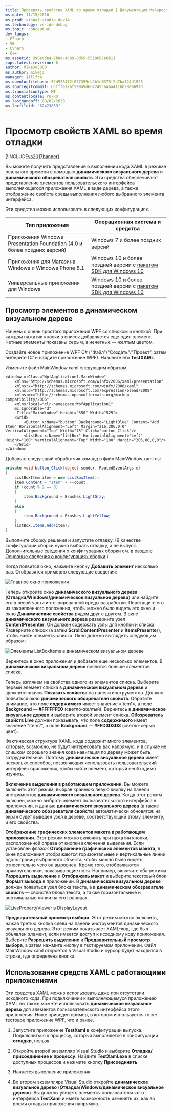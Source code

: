 ```yaml
---
title: Проверять свойства XAML во время отладки | Документация Майкрософт
ms.date: 11/15/2016
ms.prod: visual-studio-dev14
ms.technology: vs-ide-debug
ms.topic: conceptual
dev_langs:
- FSharp
- VB
- CSharp
- C++
ms.assetid: 390edde4-7b8d-4c89-8d69-55106b7e6b11
caps.latest.revision: 6
author: MikeJo5000
ms.author: mikejo
manager: jillfra
ms.openlocfilehash: 52d978472f057359cb2b1e0375f2d7ba524d1925
ms.sourcegitcommit: 6cfffa72af599a9d667249caaaa411bb28ea69fd
ms.translationtype: MT
ms.contentlocale: ru-RU
ms.lasthandoff: 09/02/2020
ms.locfileid: "62423859"
---
```

# <a name="inspect-xaml-properties-while-debugging"></a>Просмотр свойств XAML во время отладки
[!INCLUDE[vs2017banner](../includes/vs2017banner.md)]

Вы можете получить представление о выполнении кода XAML в режиме реального времени с помощью **динамического визуального дерева** и **динамического обозревателя свойств**. Эти средства обеспечивают представление элементов пользовательского интерфейса выполняющегося приложения XAML в виде дерева, а также отображение свойств среды выполнения любого выбранного элемента интерфейса.  
  
 Эти средства можно использовать в следующих конфигурациях.  
  
|Тип приложения|Операционная система и средства|  
|-----------------|--------------------------------|  
|Приложения Windows Presentation Foundation (4.0 и более поздних версий)|Windows 7 и более поздних версий|  
|Приложения для Магазина Windows и Windows Phone 8.1|Windows 10 и более поздней версии с [пакетом SDK для Windows 10](https://dev.windows.com/downloads/windows-10-sdk)|  
|Универсальные приложения для Windows|Windows 10 и более поздней версии с [пакетом SDK для Windows 10](https://dev.windows.com/downloads/windows-10-sdk)|  
  
## <a name="looking-at-elements-in-the-live-visual-tree"></a>Просмотр элементов в динамическом визуальном дереве  
 Начнем с очень простого приложения WPF со списком и кнопкой. При каждом нажатии кнопки в список добавляется еще один элемент. Четные элементы показаны серым, а нечетные — желтым цветом.  
  
 Создайте новое приложение WPF C# ("Файл"/"Создать"/"Проект", затем выберите C# и найдите приложение WPF). Назовите его **TestXAML**.  
  
 Измените файл MainWindow.xaml следующим образом.  
  
```xaml  
<Window x:Class="WpfApplication1.MainWindow"  
    xmlns="http://schemas.microsoft.com/winfx/2006/xaml/presentation"  
    xmlns:x="http://schemas.microsoft.com/winfx/2006/xaml"  
    xmlns:d="http://schemas.microsoft.com/expression/blend/2008"  
    xmlns:mc="http://schemas.openxmlformats.org/markup-compatibility/2006"  
    xmlns:local="clr-namespace:WpfApplication1"  
    mc:Ignorable="d"  
     Title="MainWindow" Height="350" Width="525">  
    <Grid>  
        <Button x:Name="button" Background="LightBlue" Content="Add Item" HorizontalAlignment="Left" Margin="216,206,0,0" VerticalAlignment="Top" Width="75" Click="button_Click"/>  
        <ListBox x:Name="listBox" HorizontalAlignment="Left" Height="100" VerticalAlignment="Top" Width="100" Margin="205,80,0,0"/>  
    </Grid>  
</Window>  
```  
  
 Добавьте следующий обработчик команд в файл MainWindow.xaml.cs:  
  
```csharp  
private void button_Click(object sender, RoutedEventArgs e)  
{  
    ListBoxItem item = new ListBoxItem();  
    item.Content = "Item" + ++count;  
    if (count % 2 == 0)  
    {  
        item.Background = Brushes.LightGray;  
    }  
    else  
    {  
        item.Background = Brushes.LightYellow;  
    }  
    listBox.Items.Add(item);  
}  
```  
  
 Выполните сборку решения и запустите отладку. (В качестве конфигурации сборки нужно выбрать отладку, а не выпуск. Дополнительные сведения о конфигурациях сборки см. в разделе [Основные сведения о конфигурациях сборки](../ide/understanding-build-configurations.md).)  
  
 Когда появится окно, нажмите кнопку **Добавить элемент** несколько раз. Отобразятся примерно следующие сведения:  
  
 ![Главное окно приложения](../debugger/media/livevisualtree-app.png "Ливевисуалтри — приложение")  
  
 Теперь откройте окно **динамического визуального дерева** (**Отладка/Windows/динамическое визуальное дерево**) или найдите его в левой части интегрированной среды разработки. Перетащите его из закрепленного положения, чтобы можно было видеть это окно и окно **Динамические свойства** рядом друг с другом. В окне **динамического визуального дерева** разверните узел **ContentPresenter**. Он должен содержать узлы для кнопки и списка. Разверните список (а затем **ScrollContentPresenter** и **ItemsPresenter**), чтобы найти элементы списка. Окно должно выглядеть следующим образом:  
  
 ![Элементы ListBoxItems в динамическом визуальном дереве](../debugger/media/livevisualtree-listboxitems.png "Ливевисуалтри — Листбокситемс")  
  
 Вернитесь в окно приложения и добавьте еще несколько элементов. В **динамическом визуальном дереве** появится больше элементов списка.  
  
 Теперь взглянем на свойства одного из элементов списка. Выберите первый элемент списка в **динамическом визуальном дереве** и щелкните значок **Показать свойства** на панели инструментов. Должно появиться окно **динамического обозревателя свойств**. Обратите внимание, что поле **содержимого** имеет значение «Item1», а поле **Background** — **#FFFFFFE0** (светло-желтый). Вернитесь в **динамическое визуальное дерево** и выберите второй элемент списка. **Обозреватель свойств Live** должен показывать, что поле **содержимого** имеет значение "Item2", а поле **Background** — **#FFD3D3D3** (светло-серый цвет).  
  
 Фактическая структура XAML-кода содержит много элементов, которые, возможно, не будут интересовать вас напрямую, и в случае не слишком хорошего знания кода навигация по дереву может быть затруднительной. Поэтому **динамическое визуальное дерево** имеет несколько способов, позволяющих использовать пользовательский интерфейс приложения, чтобы найти элемент, который необходимо изучить.  
  
 **Включение выделения в работающем приложении**. Вы можете включить этот режим, выбрав крайнюю левую кнопку на панели инструментов **динамического визуального дерева**. Когда этот режим включен, можно выбрать элемент пользовательского интерфейса в приложении, и данные **динамического визуального дерева** (а также **динамического обозревателя свойств**) автоматически обновятся: на экран будет выведен узел в дереве, соответствующий этому элементу, и его свойства.  
  
 **Отображение графических элементов макета в работающем приложении**. Этот режим можно включить при нажатии кнопки, расположенной справа от кнопки включения выделения. Если установлен флажок **Отображение графических элементов макета**, в окне приложения отображаются горизонтальные и вертикальные линии вдоль границ выбранного объекта, чтобы можно было видеть, относительно чего он выровнен. Кроме того, отображаются прямоугольники, показывающие поля. Например, включите оба режима **Разрешить выделение** и **Отображать макет** и выберите текстовый блок **Формат вывода** в приложении. В **динамическом визуальном дереве** должен появиться узел блока текста, а в **динамическом обозревателе свойств** — свойства блока текста, а также горизонтальные и вертикальные линии на его границах.  
  
 ![LivePropertyViewer в DisplayLayout](../debugger/media/livevisualtreelivepropertyviewer-displaylayout.png "Ливевисуалтриливепропертивиевер — Дисплайлайаут")  
  
 **Предварительный просмотр выбора**. Этот режим можно включить, нажав третью кнопка слева на панели инструментов динамического визуального дерева. Этот режим показывает XAML-код, где был объявлен элемент, если имеется доступ к исходному коду приложения. Выберите **Разрешить выделение** и **Предварительный просмотр выбора**, а затем нажмите кнопку в тестируемом приложении. Файл MainWindow.xaml откроется в Visual Studio и курсор будет находится в строке, где определена кнопка.  
  
## <a name="using-xaml-tools-with-running-applications"></a>Использование средств XAML с работающими приложениями  
 Эти средства XAML можно использовать даже при отсутствии исходного кода. При подключении к выполняющемуся приложению XAML вы также можете использовать **динамическое визуальное дерево** для элементов пользовательского интерфейса этого приложения. Ниже приведен пример, в котором используется то же тестовое приложение WPF, что и ранее.  
  
1. Запустите приложение **TestXaml** в конфигурации выпуска. Подключиться к процессу, который выполняется в конфигурации **отладки**, нельзя.  
  
2. Откройте второй экземпляр Visual Studio и выберите **Отладка/присоединение к процессу**. Найдите **TestXaml.exe** в списке доступных процессов и нажмите кнопку **Присоединить**.  
  
3. Начнется выполнение приложения.  
  
4. Во втором экземпляре Visual Studio откройте **динамическое визуальное дерево** (**Отладка/Windows/динамическое визуальное дерево**). Вы должны увидеть элементы пользовательского интерфейса **TestXaml** и иметь возможность изменять их, как во время отладки приложения напрямую.
